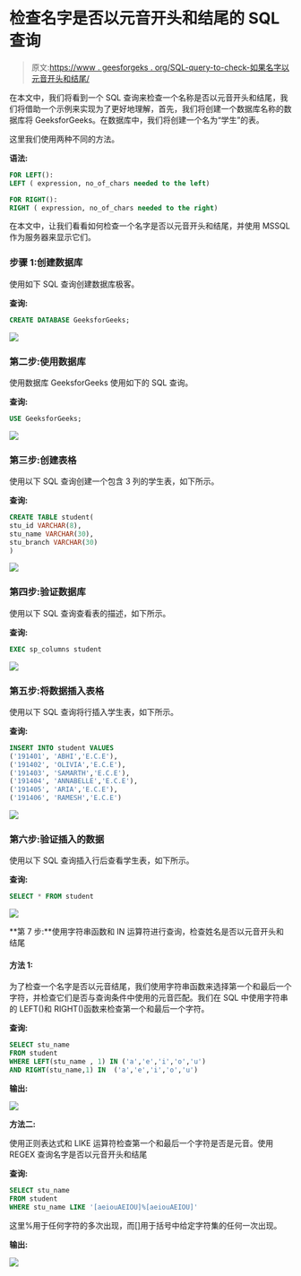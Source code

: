# 检查名字是否以元音开头和结尾的 SQL 查询

> 原文:[https://www . geesforgeks . org/SQL-query-to-check-如果名字以元音开头和结尾/](https://www.geeksforgeeks.org/sql-query-to-check-if-a-name-begins-and-ends-with-a-vowel/)

在本文中，我们将看到一个 SQL 查询来检查一个名称是否以元音开头和结尾，我们将借助一个示例来实现为了更好地理解，首先，我们将创建一个数据库名称的数据库将 GeeksforGeeks。在数据库中，我们将创建一个名为“学生”的表。

这里我们使用两种不同的方法。

**语法:**

```sql
FOR LEFT():
LEFT ( expression, no_of_chars needed to the left)

FOR RIGHT():
RIGHT ( expression, no_of_chars needed to the right)
```

在本文中，让我们看看如何检查一个名字是否以元音开头和结尾，并使用 MSSQL 作为服务器来显示它们。

### **步骤 1:创建数据库**

使用如下 SQL 查询创建数据库极客。

**查询:**

```sql
CREATE DATABASE GeeksforGeeks;
```

![](img/fa769027767a70156ef715651fd6ab6d.png)

### **第二步:使用数据库**

使用数据库 GeeksforGeeks 使用如下的 SQL 查询。

**查询:**

```sql
USE GeeksforGeeks;
```

![](img/ebb752830bebb50e61272eccfa43c405.png)

### **第三步:创建表格**

使用以下 SQL 查询创建一个包含 3 列的学生表，如下所示。

**查询:**

```sql
CREATE TABLE student(
stu_id VARCHAR(8),
stu_name VARCHAR(30),
stu_branch VARCHAR(30)
)
```

![](img/581b8536a3b9e8d699d46b2e33a6ead7.png)

### **第四步:验证数据库**

使用以下 SQL 查询查看表的描述，如下所示。

**查询:**

```sql
EXEC sp_columns student 
```

![](img/572683087fb8b5585e83a41ef420ce9e.png)

### **第五步:将数据插入表格**

使用以下 SQL 查询将行插入学生表，如下所示。

**查询:**

```sql
INSERT INTO student VALUES
('191401', 'ABHI','E.C.E'),
('191402', 'OLIVIA','E.C.E'),
('191403', 'SAMARTH','E.C.E'),
('191404', 'ANNABELLE','E.C.E'),
('191405', 'ARIA','E.C.E'),
('191406', 'RAMESH','E.C.E')
```

![](img/b24427f1b208854857fb58636a2a0674.png)

### **第六步:验证插入的数据**

使用以下 SQL 查询插入行后查看学生表，如下所示。

**查询:**

```sql
SELECT * FROM student 
```

![](img/08f2a960c18df5c6fc0e9869835ed541.png)

**第 7 步:**使用字符串函数和 IN 运算符进行查询，检查姓名是否以元音开头和结尾

#### **方法 1:**

为了检查一个名字是否以元音结尾，我们使用字符串函数来选择第一个和最后一个字符，并检查它们是否与查询条件中使用的元音匹配。我们在 SQL 中使用字符串的 LEFT()和 RIGHT()函数来检查第一个和最后一个字符。

**查询:**

```sql
SELECT stu_name
FROM student 
WHERE LEFT(stu_name , 1) IN ('a','e','i','o','u')
AND RIGHT(stu_name,1) IN  ('a','e','i','o','u')
```

**输出:**

![](img/8315eb8fdef6ce2966055a99e32ccc18.png)

**方法二:**

使用正则表达式和 LIKE 运算符检查第一个和最后一个字符是否是元音。使用 REGEX 查询名字是否以元音开头和结尾

**查询:**

```sql
SELECT stu_name 
FROM student 
WHERE stu_name LIKE '[aeiouAEIOU]%[aeiouAEIOU]'
```

这里%用于任何字符的多次出现，而[]用于括号中给定字符集的任何一次出现。

**输出:**

![](img/76bf1454b036d0dedfe70e2bef17ac29.png)